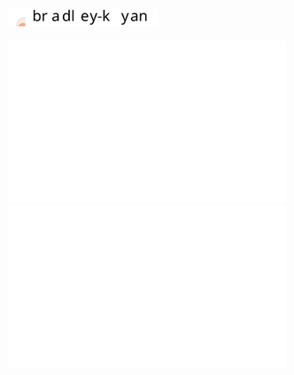 <h1><img src="https://github.com/bradley-kyan/bradley-kyan/blob/main/data.svg" height="32px"></img><img src="https://github.com/bradley-kyan/bradley-kyan/blob/main/Asset%201.svg" height="32px"></img></h1>


<img src="https://github.com/bradley-kyan/github-stats/blob/master/generated/overview.svg" witdth="30%"></img>
<img src="https://github.com/bradley-kyan/github-stats/blob/master/generated/languages.svg"></img>




